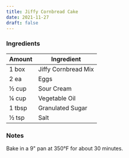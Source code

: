 ```yaml
---
title: Jiffy Cornbread Cake
date: 2021-11-27
draft: false
---
```


### Ingredients

| Amount | Ingredient          |
|--------|---------------------|
| 1 box  | Jiffy Cornbread Mix |
| 2 ea   | Eggs                |
| ½ cup  | Sour Cream          |
| ¼ cup  | Vegetable Oil       |
| 1 tbsp | Granulated Sugar    |
| ½ tsp  | Salt                |

### Notes

Bake in a 9" pan at 350°F for about 30 minutes.
